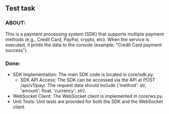 ## Test task
### ABOUT: 
This is a payment processing system (SDK) that supports multiple payment methods (e.g., Credit Card, PayPal, crypto, etc). 
When the service is executed, it prints the data to the console (example: "Credit Card payment success").

### Done:
* SDK Implementation: The main SDK code is located in core/sdk.py. 
  * SDK API Access: The SDK can be accessed via the API at POST /api/v1/pay/. The request data should include {'method': str, 'amount': float, 'currency': str}.
* WebSocket Client: The WebSocket client is implemented in core/ws.py. 
* Unit Tests: Unit tests are provided for both the SDK and the WebSocket client